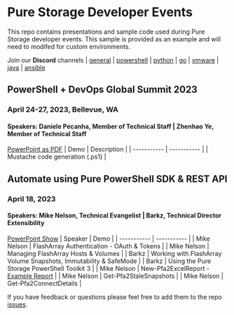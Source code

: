# Pure Storage Developer Events
This repo contains presentations and sample code used during Pure Storage developer events. This sample is provided as an example and will need to modifed for custom environments. 

Join our **Discord** channels |  [general](https://discord.gg/TD35UunYW5)  |  [powershell](https://discord.gg/KfjrHn5ERT)  |  [python](https://discord.gg/UtGdQaY6uJ)  |  [go](https://discord.gg/sBHTmUYB9C)  |  [vmware](https://discord.gg/jefaZnkf7y)  |  [java](https://discord.gg/zsdCqtEds)  |  [ansible](https://discord.gg/rEyCXvAtJw)

## PowerShell + DevOps Global Summit 2023
### April 24-27, 2023, Bellevue, WA
#### Speakers: Daniele Pecanha, Member of Technical Staff | Zhenhao Ye, Member of Technical Staff
[PowerPoint as PDF](https://github.com/PureStorage-OpenConnect/PureDevEvents/blob/main/PSHSummit2023/CodeGenerationFromOASToPSModule.pdf)
| Demo | Description | 
| ----------- | ----------- |
| Mustache code generation (.ps1) |

## Automate using Pure PowerShell SDK & REST API
### April 18, 2023
#### Speakers: Mike Nelson, Technical Evangelist | Barkz, Technical Director Extensibility
[PowerPoint Show](https://github.com/PureStorage-OpenConnect/Event-Sample-Code/blob/main/FlashCrew-Webinar-April2023/FlashCrew%20%20--%20API%20PowerShell%20Automation%20(April-18-23).ppsx)
| Speaker | Demo |
| ----------- | ----------- |
| Mike Nelson | FlashArray Authentication - OAuth & Tokens |
| Mike Nelson | Managing FlashArray Hosts & Volumes |
| Barkz | Working with FlashArray Volume Snapshots, Immutability & SafeMode |
| Barkz | Using the Pure Storage PowerShell Toolkit 3 |
| Mike Nelson | New-Pfa2ExcelReport - [Example Report](https://github.com/PureStorage-OpenConnect/Event-Sample-Code/blob/main/FlashCrew-Webinar-April2023/sn1-x70r3-f04-27-04212023_075033.xlsx) |
| Mike Nelson | Get-Pfa2StaleSnapshots |
| Mike Nelson | Get-Pfa2ConnectDetails |

If you have feedback or questions please feel free to add them to the repo [issues](https://github.com/PureStorage-OpenConnect/Event-Sample-Code/issues).
